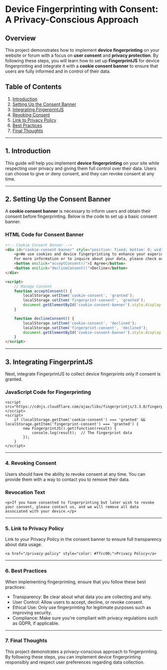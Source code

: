 # Device Fingerprinting with Consent: A Privacy-Conscious Approach

## Overview
This project demonstrates how to implement **device fingerprinting** on your website or forum with a focus on **user consent** and **privacy protection**. By following these steps, you will learn how to set up **FingerprintJS** for device fingerprinting and integrate it with a **cookie consent banner** to ensure that users are fully informed and in control of their data.

## Table of Contents
1. [Introduction](#introduction)
2. [Setting Up the Consent Banner](#setting-up-the-consent-banner)
3. [Integrating FingerprintJS](#integrating-fingerprintjs)
4. [Revoking Consent](#revoking-consent)
5. [Link to Privacy Policy](#link-to-privacy-policy)
6. [Best Practices](#best-practices)
7. [Final Thoughts](#final-thoughts)

---

## 1. Introduction
This guide will help you implement **device fingerprinting** on your site while respecting user privacy and giving them full control over their data. Users can choose to give or deny consent, and they can revoke consent at any time.

---

## 2. Setting Up the Consent Banner

A **cookie consent banner** is necessary to inform users and obtain their consent before fingerprinting. Below is the code to set up a basic consent banner.

### HTML Code for Consent Banner
```html
<!-- Cookie Consent Banner -->
<div id="cookie-consent-banner" style="position: fixed; bottom: 0; width: 100%; background-color: #333; color: white; text-align: center; padding: 10px;">
    <p>We use cookies and device fingerprinting to enhance your experience and for security purposes. By continuing to use this site, you acknowledge and consent to this usage. 
    For more information or to inquire about your data, please check our <a href="/privacy-policy" style="color: #ffcc00;">Privacy Policy</a> or contact the admin.</p>
    <button onclick="acceptConsent()">I Agree</button>
    <button onclick="declineConsent()">Decline</button>
</div>

<script>
    // Manage Consent
    function acceptConsent() {
        localStorage.setItem('cookie-consent', 'granted');
        localStorage.setItem('fingerprint-consent', 'granted');
        document.getElementById('cookie-consent-banner').style.display = 'none';
    }

    function declineConsent() {
        localStorage.setItem('cookie-consent', 'declined');
        localStorage.setItem('fingerprint-consent', 'declined');
        document.getElementById('cookie-consent-banner').style.display = 'none';
    }
</script>
```

---
## 3. Integrating FingerprintJS

Next, integrate FingerprintJS to collect device fingerprints only if consent is granted.

### JavaScript Code for Fingerprinting
```
<script src="https://cdnjs.cloudflare.com/ajax/libs/fingerprintjs/3.3.0/fingerprint.min.js"></script>
<script>
    if (localStorage.getItem('cookie-consent') === 'granted' && localStorage.getItem('fingerprint-consent') === 'granted') {
        new FingerprintJS().get(function(result) {
            console.log(result);  // The fingerprint data
        });
    }
</script>
```
---
### 4. Revoking Consent

Users should have the ability to revoke consent at any time. You can provide them with a way to contact you to remove their data.

### Revocation Text
```
<p>If you have consented to fingerprinting but later wish to revoke your consent, please contact us, and we will remove all data associated with your device.</p>
```
---
### 5. Link to Privacy Policy

Link to your Privacy Policy in the consent banner to ensure full transparency about data usage.
```
<a href="/privacy-policy" style="color: #ffcc00;">Privacy Policy</a>
```

---
### 6. Best Practices

When implementing fingerprinting, ensure that you follow these best practices:

* Transparency: Be clear about what data you are collecting and why.
* User Control: Allow users to accept, decline, or revoke consent.
* Ethical Use: Only use fingerprinting for legitimate purposes such as improving security.
* Compliance: Make sure you're compliant with privacy regulations such as GDPR, if applicable.

---
### 7. Final Thoughts
This project demonstrates a privacy-conscious approach to fingerprinting. By following these steps, you can implement device fingerprinting responsibly and respect user preferences regarding data collection.
